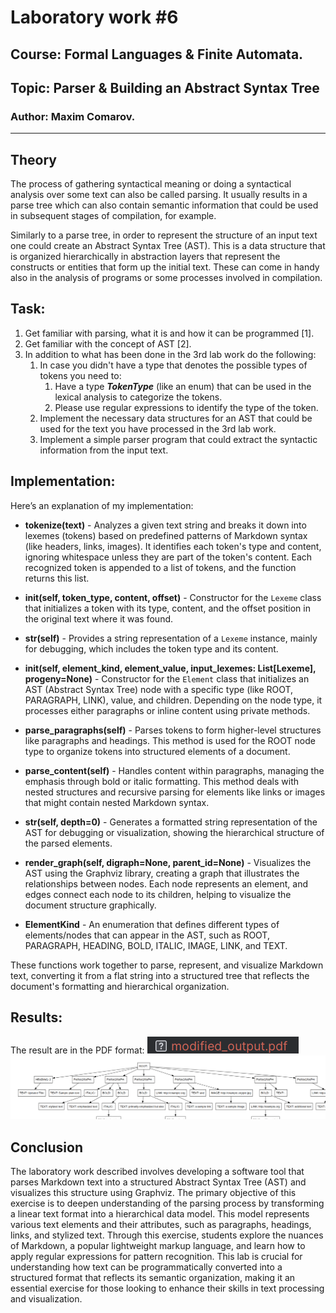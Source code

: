 # Laboratory work #6
## Course: Formal Languages & Finite Automata.
## Topic: Parser & Building an Abstract Syntax Tree
### Author: Maxim Comarov.


----
## Theory

 The process of gathering syntactical meaning or doing a syntactical analysis over some text can also be called parsing. It usually results in a parse tree which can also contain semantic information that could be used in subsequent stages of compilation, for example.

Similarly to a parse tree, in order to represent the structure of an input text one could create an Abstract Syntax Tree (AST). This is a data structure that is organized hierarchically in abstraction layers that represent the constructs or entities that form up the initial text. These can come in handy also in the analysis of programs or some processes involved in compilation.

## Task:

1. Get familiar with parsing, what it is and how it can be programmed [1].
2. Get familiar with the concept of AST [2].
3. In addition to what has been done in the 3rd lab work do the following:
   1. In case you didn't have a type that denotes the possible types of tokens you need to:
      1. Have a type __*TokenType*__ (like an enum) that can be used in the lexical analysis to categorize the tokens. 
      2. Please use regular expressions to identify the type of the token.
   2. Implement the necessary data structures for an AST that could be used for the text you have processed in the 3rd lab work.
   3. Implement a simple parser program that could extract the syntactic information from the input text.





## Implementation:


Here’s an explanation of my implementation:

- **tokenize(text)** - Analyzes a given text string and breaks it down into lexemes (tokens) based on predefined patterns of Markdown syntax (like headers, links, images). It identifies each token's type and content, ignoring whitespace unless they are part of the token's content. Each recognized token is appended to a list of tokens, and the function returns this list.

- **__init__(self, token_type, content, offset)** - Constructor for the `Lexeme` class that initializes a token with its type, content, and the offset position in the original text where it was found.

- **__str__(self)** - Provides a string representation of a `Lexeme` instance, mainly for debugging, which includes the token type and its content.

- **__init__(self, element_kind, element_value, input_lexemes: List[Lexeme], progeny=None)** - Constructor for the `Element` class that initializes an AST (Abstract Syntax Tree) node with a specific type (like ROOT, PARAGRAPH, LINK), value, and children. Depending on the node type, it processes either paragraphs or inline content using private methods.

- **__parse_paragraphs__(self)** - Parses tokens to form higher-level structures like paragraphs and headings. This method is used for the ROOT node type to organize tokens into structured elements of a document.

- **__parse_content__(self)** - Handles content within paragraphs, managing the emphasis through bold or italic formatting. This method deals with nested structures and recursive parsing for elements like links or images that might contain nested Markdown syntax.

- **__str__(self, depth=0)** - Generates a formatted string representation of the AST for debugging or visualization, showing the hierarchical structure of the parsed elements.

- **render_graph(self, digraph=None, parent_id=None)** - Visualizes the AST using the Graphviz library, creating a graph that illustrates the relationships between nodes. Each node represents an element, and edges connect each node to its children, helping to visualize the document structure graphically.

- **ElementKind** - An enumeration that defines different types of elements/nodes that can appear in the AST, such as ROOT, PARAGRAPH, HEADING, BOLD, ITALIC, IMAGE, LINK, and TEXT.

These functions work together to parse, represent, and visualize Markdown text, converting it from a flat string into a structured tree that reflects the document's formatting and hierarchical organization.

## Results:
The result are in the PDF format:
![img_1.png](img_1.png)
![img.png](img.png)

## Conclusion

The laboratory work described involves developing a software tool that parses Markdown text into a structured Abstract Syntax Tree (AST) and visualizes this structure using Graphviz. The primary objective of this exercise is to deepen understanding of the parsing process by transforming a linear text format into a hierarchical data model. This model represents various text elements and their attributes, such as paragraphs, headings, links, and stylized text. Through this exercise, students explore the nuances of Markdown, a popular lightweight markup language, and learn how to apply regular expressions for pattern recognition. This lab is crucial for understanding how text can be programmatically converted into a structured format that reflects its semantic organization, making it an essential exercise for those looking to enhance their skills in text processing and visualization.